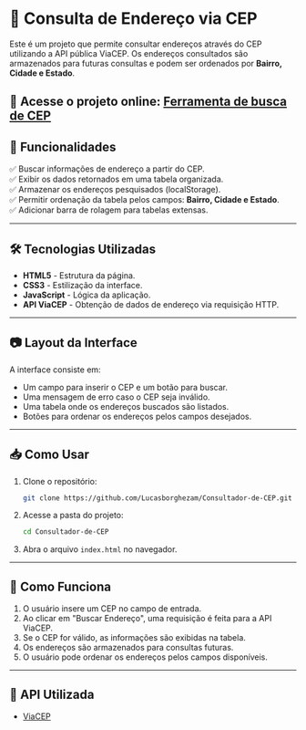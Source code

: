 # 📌 Consulta de Endereço via CEP

Este é um projeto que permite consultar endereços através do CEP utilizando a API pública ViaCEP. Os endereços consultados são armazenados para futuras consultas e podem ser ordenados por **Bairro, Cidade e Estado**.

🔗 **Acesse o projeto online:** [Ferramenta de busca de CEP]([https://lucasborghezam.github.io/Consultador-de-CEP/](https://lucasborghezam.github.io/ferramenta-de-busca-de-CEP/))
---

## 🚀 Funcionalidades

✅ Buscar informações de endereço a partir do CEP.  
✅ Exibir os dados retornados em uma tabela organizada.  
✅ Armazenar os endereços pesquisados (localStorage).  
✅ Permitir ordenação da tabela pelos campos: **Bairro, Cidade e Estado**.  
✅ Adicionar barra de rolagem para tabelas extensas.  

---

## 🛠️ Tecnologias Utilizadas

- **HTML5** - Estrutura da página.
- **CSS3** - Estilização da interface.
- **JavaScript** - Lógica da aplicação.
- **API ViaCEP** - Obtenção de dados de endereço via requisição HTTP.

---

## 📷 Layout da Interface

A interface consiste em:
- Um campo para inserir o CEP e um botão para buscar.
- Uma mensagem de erro caso o CEP seja inválido.
- Uma tabela onde os endereços buscados são listados.
- Botões para ordenar os endereços pelos campos desejados.

---

## 📥 Como Usar

1. Clone o repositório:
   ```bash
   git clone https://github.com/Lucasborghezam/Consultador-de-CEP.git
   ```
2. Acesse a pasta do projeto:
   ```bash
   cd Consultador-de-CEP
   ```
3. Abra o arquivo `index.html` no navegador.

---

## 🔧 Como Funciona

1. O usuário insere um CEP no campo de entrada.
2. Ao clicar em "Buscar Endereço", uma requisição é feita para a API ViaCEP.
3. Se o CEP for válido, as informações são exibidas na tabela.
4. Os endereços são armazenados para consultas futuras.
5. O usuário pode ordenar os endereços pelos campos disponíveis.

---

## 🔗 API Utilizada

- [ViaCEP](https://viacep.com.br/)






